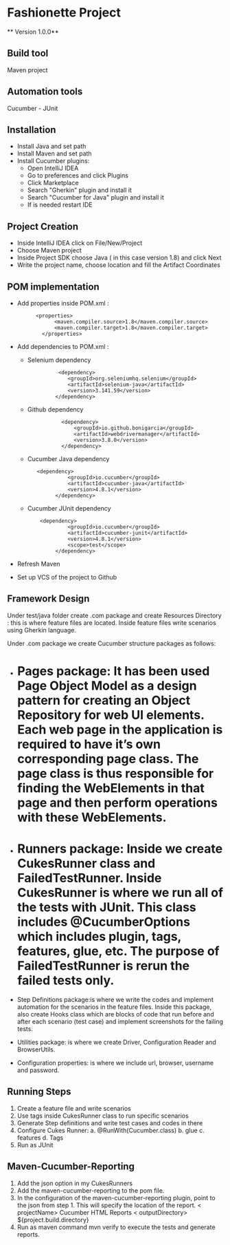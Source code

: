# Fashionette Project

** Version 1.0.0**

## Build tool

Maven project

## Automation tools

Cucumber - JUnit 

## Installation 

- Install Java and set path
- Install Maven and set path
- Install Cucumber plugins:
  - Open IntelliJ IDEA
  - Go to preferences and click Plugins
  - Click Marketplace 
  - Search "Gherkin" plugin and install it
  - Search "Cucumber for Java" plugin and install it
  - If is needed restart IDE
  
## Project Creation
  
  - Inside IntelliJ IDEA click on File/New/Project
  - Choose Maven project
  - Inside Project SDK choose Java ( in this case version 1.8) and click Next
  - Write the project name, choose location and fill the Artifact Coordinates 
  
  
## POM implementation
 
  - Add properties inside POM.xml :
  
              <properties>
                    <maven.compiler.source>1.8</maven.compiler.source>
                    <maven.compiler.target>1.8</maven.compiler.target>
                </properties>
                
  -  Add dependencies to POM.xml :
  
       - Selenium dependency
       
                       <dependency>
                          <groupId>org.seleniumhq.selenium</groupId>
                          <artifactId>selenium-java</artifactId>
                          <version>3.141.59</version>
                      </dependency>   
                      
       - Github dependency
       
                        <dependency>
                            <groupId>io.github.bonigarcia</groupId>
                            <artifactId>webdrivermanager</artifactId>
                            <version>3.8.0</version>
                        </dependency>
                        
       - Cucumber Java dependency
       
                <dependency>
                          <groupId>io.cucumber</groupId>
                          <artifactId>cucumber-java</artifactId>
                          <version>4.8.1</version>
                      </dependency>
     
       - Cucumber JUnit dependency

                 <dependency>
                          <groupId>io.cucumber</groupId>
                          <artifactId>cucumber-junit</artifactId>
                          <version>4.8.1</version>
                          <scope>test</scope>
                      </dependency>

      
  -  Refresh Maven
  -  Set up VCS of the project to Github
  
## Framework Design
  
  Under test/java folder create .com package and create Resources Directory : this is where feature files are located. Inside feature files write scenarios using Gherkin language.
  
  Under .com package we create Cucumber structure packages as follows:
  
  - # Pages package: It has been used Page Object Model as a design pattern for creating an Object Repository for web UI elements. Each web page in the application is required to       have it’s own corresponding page class. The page class is thus responsible for finding the WebElements in that page and then perform operations with these WebElements.
  - # Runners package: Inside we create CukesRunner class and FailedTestRunner. Inside CukesRunner is where we run all of the tests with JUnit. This class includes                       @CucumberOptions which includes plugin, tags, features, glue, etc. The purpose of FailedTestRunner is rerun the failed tests only.
  - Step Definitions package:is where we write the codes and implement automation for the scenarios in the feature files. Inside this package, also create Hooks class which           are blocks of code that run before and after each scenario (test case) and implement screenshots for the failing tests.
  - Utilities package: is where we create Driver, Configuration Reader and BrowserUtils.
 
  - Configuration properties: is where we include url, browser, username and password.

## Running Steps

1. Create a feature file and write scenarios
2. Use tags inside CukesRunner class to run specific scenarios
3. Generate Step definitions and write test cases and codes in there
4. Configure Cukes Runner:
        a. @RunWith(Cucumber.class)
        b. glue
        c. features
        d. Tags
5. Run as JUnit

## Maven-Cucumber-Reporting

1. Add the json option in my CukesRunners
2. Add the maven-cucumber-reporting to the pom file.
3. In the configuration of the maven-cucumber-reporting plugin, point to the json from step 1. This will specify the location of the report.
                <configuration>
                < projectName> Cucumber HTML Reports</projectName>
                < outputDirectory> ${project.build.directory}</outputDirectory>
4. Run as maven command mvn verify to execute the tests and generate reports.



